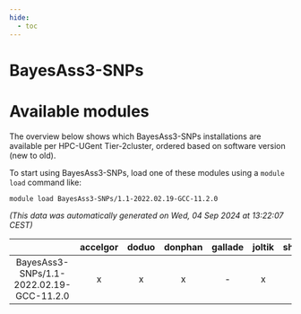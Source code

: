 ```yaml
---
hide:
  - toc
---
```


BayesAss3-SNPs
==============

# Available modules


The overview below shows which BayesAss3-SNPs installations are available per HPC-UGent Tier-2cluster, ordered based on software version (new to old).

To start using BayesAss3-SNPs, load one of these modules using a `module load` command like:

```shell
module load BayesAss3-SNPs/1.1-2022.02.19-GCC-11.2.0
```

*(This data was automatically generated on Wed, 04 Sep 2024 at 13:22:07 CEST)*  

| |accelgor|doduo|donphan|gallade|joltik|shinx|skitty|
| :---: | :---: | :---: | :---: | :---: | :---: | :---: | :---: |
|BayesAss3-SNPs/1.1-2022.02.19-GCC-11.2.0|x|x|x|-|x|-|x|
